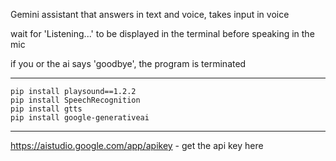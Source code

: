 Gemini assistant that answers in text and voice, takes input in voice 

wait for 'Listening...' to be displayed in the terminal before speaking in the mic 

if you or the ai says 'goodbye', the program is terminated

---

```
pip install playsound==1.2.2
pip install SpeechRecognition
pip install gtts
pip install google-generativeai
```

---

https://aistudio.google.com/app/apikey - get the api key here
